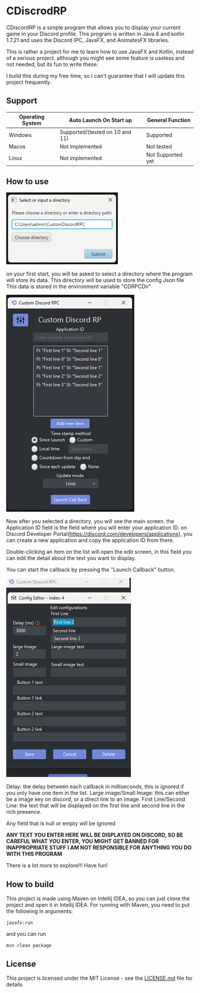 # CDiscrodRP

CDiscordRP is a simple program that allows you to display your current game in your Discord profile.
This program is written in Java 8 and kotlin 1.7.21 and uses the Discord IPC, JavaFX, and AnimatesFX libraries.

This is rather a project for me to learn how to use JavaFX and Kotlin, instead of a serious project.
although you might see some feature is useless and not needed, but its fun to write these.

I build this during my free time, so I can't guarantee that I will update this project frequently.

## Support

| Operating System | Auto Launch On Start up         | General Function  | 
|------------------|---------------------------------|-------------------|
| Windows          | Supported/(tested on 10 and 11) | Supported         |
| Macos            | Not implemented                 | Not tested        |
| Linux            | Not implemented                 | Not Supported yet |

## How to use

![img.png](DirecotryManager.png)

on your first start, you will be asked to select a directory where the program will store its data.
This directory will be used to store the config Json file
This data is stored in the environment variable "CDRPCDir"

![img.png](MainScreen)

Now after you selected a directory, you will see the main screen.
the Application ID field is the field where you will enter your application ID. on
Discord Developer Portal(https://discord.com/developers/applications), you can create a
new application and copy the application ID from there.

Double-clicking an item on the list will open the edit screen, in this field you can edit the detail
about the text you want to display.

You can start the callback by pressing the "Launch Callback" button.

![img.png](EditScreen.png)

Delay: the delay between each callback in milliseconds, this is ignored if you only have one item in the list.
Large image/Small Image: this can either be a image key on discord, or a direct link to an image.
First Line/Second Line: the text that will be displayed on the first line and second line in the rich presence.

Any field that is null or empty will be ignored

**ANY TEXT YOU ENTER HERE WILL BE DISPLAYED ON DISCORD, SO BE CAREFUL WHAT YOU ENTER, YOU MIGHT GET BANNED FOR
INAPPROPRIATE STUFF**
**I AM NOT RESPONSIBLE FOR ANYTHING YOU DO WITH THIS PROGRAM**

There is a lot more to explore!!! Have fun!

## How to build

This project is made using Maven on Intellij IDEA, so you can just clone the project and open it in Intellij IDEA.
For running with Maven, you need to put the following in arguments:

```
javafx:run
```

and you can run

```
mvn clean package
```

## License

This project is licensed under the MIT License - see the [LICENSE.md](LICENSE.md) file for details
